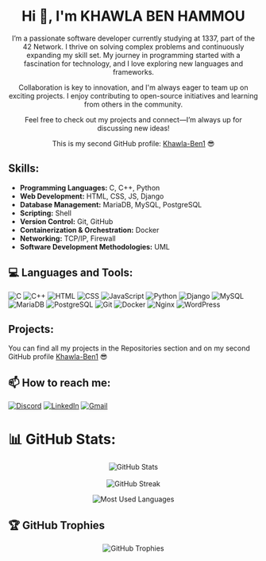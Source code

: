 <!-- Add your introduction -->
<div align="center">
  <h1>Hi 👋, I'm KHAWLA BEN HAMMOU</h1>
  <p> I’m a passionate software developer currently studying at 1337, part of the 42 Network. I thrive on solving complex problems and continuously expanding my skill set. My journey in programming started with a fascination for technology, and I love exploring new languages and frameworks.

Collaboration is key to innovation, and I'm always eager to team up on exciting projects. I enjoy contributing to open-source initiatives and learning from others in the community.

Feel free to check out my projects and connect—I’m always up for discussing new ideas!</p>
 This is my second GitHub profile: <a href="https://github.com/Khawla-Ben1" target="_blank" rel="noreferrer">Khawla-Ben1</a> 😎
</div>

## Skills:
- **Programming Languages:** C, C++, Python
- **Web Development:** HTML, CSS, JS, Django
- **Database Management:** MariaDB, MySQL, PostgreSQL
- **Scripting:** Shell
- **Version Control:** Git, GitHub
- **Containerization & Orchestration:** Docker
- **Networking:** TCP/IP, Firewall
- **Software Development Methodologies:** UML

## 💻 Languages and Tools:
![C](https://img.shields.io/badge/c-%2300599C.svg?style=for-the-badge&logo=c&logoColor=white) ![C++](https://img.shields.io/badge/c++-%2300599C.svg?style=for-the-badge&logo=c%2B%2B&logoColor=white) ![HTML](https://img.shields.io/badge/html-%23E34F26.svg?style=for-the-badge&logo=html5&logoColor=white) ![CSS](https://img.shields.io/badge/css-%231572B6.svg?style=for-the-badge&logo=css3&logoColor=white) ![JavaScript](https://img.shields.io/badge/javascript-%23323330.svg?style=for-the-badge&logo=javascript&logoColor=%23F7DF1E) ![Python](https://img.shields.io/badge/python-%2338BDF8.svg?style=for-the-badge&logo=python&logoColor=white) ![Django](https://img.shields.io/badge/django-%23092E20.svg?style=for-the-badge&logo=django&logoColor=white) ![MySQL](https://img.shields.io/badge/mysql-4479A1.svg?style=for-the-badge&logo=mysql&logoColor=white) ![MariaDB](https://img.shields.io/badge/mariadb-003545.svg?style=for-the-badge&logo=mariadb&logoColor=white) ![PostgreSQL](https://img.shields.io/badge/postgresql-%23316192.svg?style=for-the-badge&logo=postgresql&logoColor=white) ![Git](https://img.shields.io/badge/git-%23F05032.svg?style=for-the-badge&logo=git&logoColor=white) ![Docker](https://img.shields.io/badge/docker-%230DB7F3.svg?style=for-the-badge&logo=docker&logoColor=white) ![Nginx](https://img.shields.io/badge/nginx-%23009639.svg?style=for-the-badge&logo=nginx&logoColor=white) ![WordPress](https://img.shields.io/badge/WordPress-%23117AC9.svg?style=for-the-badge&logo=WordPress&logoColor=white)


## Projects:
You can find all my projects in the Repositories section and on my second GitHub profile [Khawla-Ben1](https://github.com/Khawla-Ben1) 😎

## 📫 How to reach me:
[![Discord](https://img.shields.io/badge/Discord-%237289DA.svg?logo=discord&logoColor=white)](https://discord.gg/Kben-ham) [![LinkedIn](https://img.shields.io/badge/LinkedIn-%230077B5.svg?logo=linkedin&logoColor=white)](https://www.linkedin.com/in/khawla-ben-hammou-510b2318b/) 
[![Gmail](https://img.shields.io/badge/Gmail-%23EA4335.svg?logo=gmail&logoColor=white)](mailto:benhammoukhawla99@gmail.com)

# 📊 GitHub Stats:
<p align="center">
    <img src="https://github-readme-stats.vercel.app/api?username=Khawla-Ben&theme=dark&show_icons=true&count_private=true" alt="GitHub Stats" />
    <br><br>
    <img src="https://github-readme-streak-stats.herokuapp.com/?user=Khawla-Ben&theme=dark&hide_border=false" alt="GitHub Streak" />
</p>
<p align="center">
    <img src="https://github-readme-stats.vercel.app/api/top-langs/?username=Khawla-Ben&theme=dark&hide_border=false&include_all_commits=false&count_private=false&layout=compact" alt="Most Used Languages" />
</p>

## 🏆 GitHub Trophies
<p align="center">
    <img src="https://github-profile-trophy.vercel.app/?username=Khawla-Ben&theme=radical&row=1&column=7&margin-h=15&margin-w=5&no-bg=true" alt="GitHub Trophies" />
</p>
